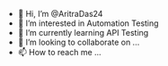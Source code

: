 - 👋 Hi, I’m @AritraDas24
- 👀 I’m interested in Automation Testing
- 🌱 I’m currently learning API Testing
- 💞️ I’m looking to collaborate on ...
- 📫 How to reach me ...

<!---
AritraDas24/AritraDas24 is a ✨ special ✨ repository because its `README.md` (this file) appears on your GitHub profile.
You can click the Preview link to take a look at your changes.
--->

